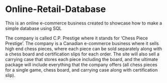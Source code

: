 # Online-Retail-Database
This is an online e-commerce business created to showcase how to make a simple database using SQL

The company is called C.P. Prestige where it stands for ‘Chess Piece Prestige’. The company is a Canadian e-commerce business where it sells high end chess pieces, where each piece can be sold separately along with a chess board and certification slips for each order. The site will also sell a carrying case that stores each piece including the board, and the ultimate package will include everything that the company offers (all chess pieces for a single game, chess board, and carrying case along with certification slip). 
